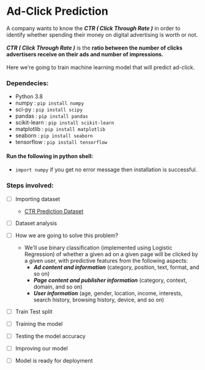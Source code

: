# Ad-Click Prediction
A company wants to know the ***CTR ( Click Through Rate )*** in order to identify whether spending their money on digital advertising is worth or not.
<br><br>***CTR ( Click Through Rate )*** is the **ratio between the number of clicks advertisers receive on their ads and number of impressions.**
<br><br>Here we're going to train machine learning model that will predict ad-click.

### Dependecies:
- Python 3.8
- numpy : ```pip install numpy```
- sci-py : ```pip install scipy```
- pandas : ```pip install pandas```
- scikit-learn : ```pip install scikit-learn```
- matplotlib : ```pip install matplotlib```
- seaborn : ```pip install seaborn```
- tensorflow : ```pip install tensorflow```

#### Run the following in python shell:
- ```import numpy``` if you get no error message then installation is successful.


### Steps involved:
- [ ] Importing dataset
    * [CTR Prediction Dataset](https://www.kaggle.com/c/avazu-ctr-prediction/data?select=test.gz)
   
- [ ] Dataset analysis
 
- [ ] How we are going to solve this problem?
    * We'll use binary classification (implemented using Logistic Regression) of whether a given ad on a given page will be clicked by a given user, with predictive features from the following aspects: 
        * ***Ad content and information*** (category, position, text, format, and so on) 
        * ***Page content and publisher information*** (category, context, domain, and so on) 
        * ***User information*** (age, gender, location, income, interests, search history, browsing history, device, and so on)
    
- [ ] Train Test split
- [ ] Training the model
- [ ] Testing the model accuracy
- [ ] Improving our model
- [ ] Model is ready for deployment
